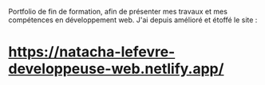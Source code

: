 Portfolio de fin de formation, afin de présenter mes travaux et mes compétences en développement web.
J'ai depuis amélioré et étoffé le site :
# https://natacha-lefevre-developpeuse-web.netlify.app/
